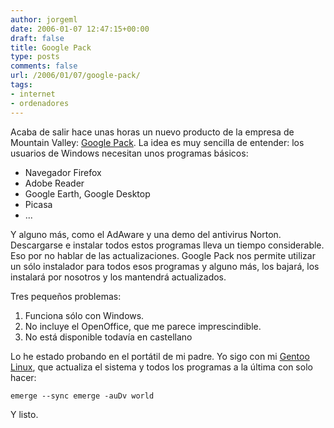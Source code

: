 ```yaml
---
author: jorgeml
date: 2006-01-07 12:47:15+00:00
draft: false
title: Google Pack
type: posts
comments: false
url: /2006/01/07/google-pack/
tags:
- internet
- ordenadores
---
```


Acaba de salir hace unas horas un nuevo producto de la empresa de Mountain Valley: [Google Pack](http://pack.google.com). La idea es muy sencilla de entender: los usuarios de Windows necesitan unos programas básicos:

* Navegador Firefox
* Adobe Reader
* Google Earth, Google Desktop
* Picasa
* ...


Y alguno más, como el AdAware y una demo del antivirus Norton. Descargarse e instalar todos estos programas lleva un tiempo considerable. Eso por no hablar de las actualizaciones. Google Pack nos permite utilizar un sólo instalador para todos esos programas y alguno más, los bajará, los instalará por nosotros y los mantendrá actualizados.

Tres pequeños problemas:

1. Funciona sólo con Windows.
2. No incluye el OpenOffice, que me parece imprescindible.
3. No está disponible todavía en castellano


Lo he estado probando en el portátil de mi padre. Yo sigo con mi [Gentoo Linux](http://www.gentoo.org), que actualiza el sistema y todos los programas a la última con solo hacer:

`
emerge --sync
emerge -auDv world
`

Y listo.
